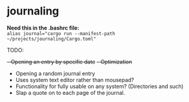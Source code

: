 # journaling

**Need this in the .bashrc file:**  
`alias journal="cargo run --manifest-path ~/projects/journaling/Cargo.toml"`

TODO:

~~- Opening an entry by specific date~~
~~- Optimization~~

- Opening a random journal entry
- Uses system text editor rather than mousepad?
- Functionality for fully usable on any system? (Directories and such)
- Slap a quote on to each page of the journal.
